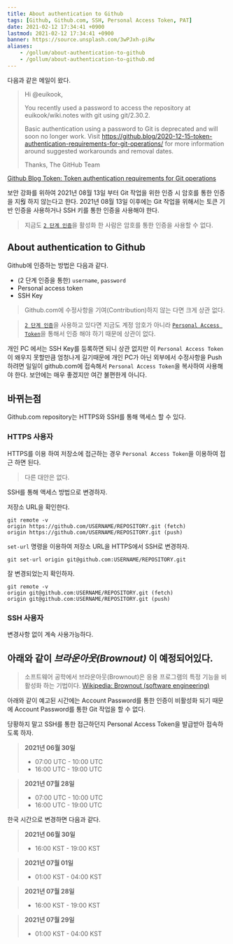 ```yaml
---
title: About authentication to Github
tags: [Github, Github.com, SSH, Personal Access Token, PAT]
date: 2021-02-12 17:34:41 +0900
lastmod: 2021-02-12 17:34:41 +0900
banner: https://source.unsplash.com/3wPJxh-piRw
aliases:
    - /gollum/about-authentication-to-github
    - /gollum/about-authentication-to-github.md
---
```


다음과 같은 메일이 왔다. 


> Hi @euikook,
>
> You recently used a password to access the repository at euikook/wiki.notes with git using git/2.30.2.
>
> Basic authentication using a password to Git is deprecated and will soon no longer work. Visit https://github.blog/2020-12-15-token-authentication-requirements-for-git-operations/ for more information around suggested workarounds and removal dates.
>
> Thanks,
> The GitHub Team


[Github Blog Token: Token authentication requirements for Git operations](https://github.blog/2020-12-15-token-authentication-requirements-for-git-operations/)

보안 강화를 위하여 2021년 08월 13일 부터 Git 작업을 위한 인증 시 암호를 통한 인증을 지웒 하지 않는다고 한다. 2021년 08월 13일 이후에는 Git 작업을 위해서는 토큰 기반 인증을 사용하거나 SSH 키를 통한 인증을 사용해야 한다. 

> 지금도 [`2 단계 인증`](https://help.github.com/en/github/authenticating-to-github/securing-your-account-with-two-factor-authentication-2fa)을 활성화 한 사람은 암호를 통한 인증을 사용할 수 없다.  


## About authentication to Github

Github에 인증하는 방법은 다음과 같다. 

* (2 단계 인증을 통한) `username`, `password`
* Personal access token
* SSH Key


> Github.com에 수정사항을 기여(Contribution)하지 않는 다면 크게 상관 없다. 

> [`2 단계 인증`](https://help.github.com/en/github/authenticating-to-github/securing-your-account-with-two-factor-authentication-2fa)을 사용하고 있다면 지금도  계정 암호가 아니라 [`Personal Access Token`](https://docs.github.com/en/github/authenticating-to-github/creating-a-personal-access-token)을 통해서 인증 해야 하기 때문에 상관이 없다. 

<!--more-->


개인 PC 에서는 SSH Key를 등록하면 되니 상관 없지만 이 `Personal Access Token`이 왜우지 못할만큼 엄청나게 길기때문에 개인 PC가 아닌 외부에서 수정사항을 Push 하려면 일일이 github.com에 접속해서 `Personal Access Token`을 복사하여 사용해야 한다. 보안에는 매우 좋겠지만 여간 불편한게 아니다. 


## 바뀌는점

Github.com repository는 HTTPS와 SSH를 통해 액세스 할 수 있다.

### HTTPS 사용자
HTTPS를 이용 하여 저장소에 접근하는 경우 `Personal Access Token`을 이용하여 접근 하면 된다.  
> 다른 대안은 없다. 

SSH를 통해 액세스 방법으로 변경하자.


저장소 URL을 확인한다.
```
git remote -v 
origin https://github.com/USERNAME/REPOSITORY.git (fetch)
origin https://github.com/USERNAME/REPOSITORY.git (push)
```

`set-url` 명령을 이용하여 저장소 URL을 HTTPS에서 SSH로  변경하자.
```
git set-url origin git@github.com:USERNAME/REPOSITORY.git
```

잘 변경되었는지 확인하자.
```
git remote -v 
origin git@github.com:USERNAME/REPOSITORY.git (fetch)
origin git@github.com:USERNAME/REPOSITORY.git (push)
```

### SSH 사용자
변경사항 없이 계속 사용가능하다.


## **아래와 같이 *브라운아웃(Brownout)* 이 예정되어있다.**

> 소프트웨어 공학에서 브라운아웃(Brownout)은 응용 프로그램의 특정 기능을 비활성화 하는 기법이다. [Wikipedia: Brownout (software engineering)](https://en.wikipedia.org/wiki/Brownout_(software_engineering)) 


아래와 같이 예고된 시간에는 Account Password를 통한 인증이 비활성화 되기 때문에 Account Password를 통한 Git 작업을 할 수 없다. 

당황하지 말고 SSH를 통한 접근하던지 Personal Access Token을 발급받아 접속하도록 하자.


> **2021년 06월 30일**
> * 07:00 UTC - 10:00 UTC
> * 16:00 UTC - 19:00 UTC

> **2021년 07월 28일**
> * 07:00 UTC - 10:00 UTC
> * 16:00 UTC - 19:00 UTC


한국 시간으로 변경하면 다음과 같다. 

> **2021년 06월 30일**
> * 16:00 KST - 19:00 KST

> **2021년 07월 01일**
> * 01:00 KST - 04:00 KST

> **2021년 07월 28일**
> * 16:00 KST - 19:00 KST

> **2021년 07월 29일**
> * 01:00 KST - 04:00 KST
